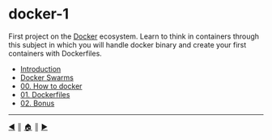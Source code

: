 # docker-1
First project on the [Docker](https://www.docker.com/) ecosystem. Learn to think in containers through this subject in which you will handle docker binary and create your first containers with Dockerfiles.

* [Introduction](./README/intro.md)
* [Docker Swarms](./README/swarms.md)
* [00. How to docker](./README/00_how_to_docker.md)
* [01. Dockerfiles](./README/01_dockerfiles.md)
* [02. Bonus](./README/02_bonus.md)

---
[:arrow_backward:][back] ║ [:house:][home] ║ [:arrow_forward:][next]

<!-- navigation -->
[home]: #
[back]: #
[next]: ./README/intro.md